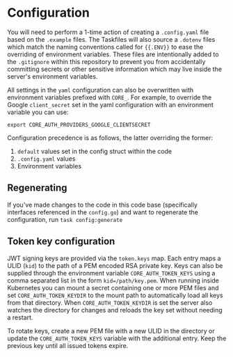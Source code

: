 # Configuration

You will need to perform a 1-time action of creating a `.config.yaml` file based on the `.example` files.
The Taskfiles will also source a `.dotenv` files which match the naming conventions called for `{{.ENV}}` to ease the overriding of environment variables. These files are intentionally added to the `.gitignore` within this repository to prevent you from accidentally committing secrets or other sensitive information which may live inside the server's environment variables.

All settings in the `yaml` configuration can also be overwritten with environment variables prefixed with `CORE_`. For example, to override the Google `client_secret` set in the yaml configuration with an environment variable you can use:

```
export CORE_AUTH_PROVIDERS_GOOGLE_CLIENTSECRET
```

Configuration precedence is as follows, the latter overriding the former:

1. `default` values set in the config struct within the code
1. `.config.yaml` values
1. Environment variables

## Regenerating

If you've made changes to the code in this code base (specifically interfaces referenced in the `config.go`) and want to regenerate the configuration, run `task config:generate`

## Token key configuration

JWT signing keys are provided via the `token.keys` map. Each entry maps a ULID
(`kid`) to the path of a PEM encoded RSA private key. Keys can also be supplied
through the environment variable `CORE_AUTH_TOKEN_KEYS` using a comma separated
list in the form `kid=/path/key.pem`. When running inside Kubernetes you can
mount a secret containing one or more PEM files and set
`CORE_AUTH_TOKEN_KEYDIR` to the mount path to automatically load all keys from
that directory. When `CORE_AUTH_TOKEN_KEYDIR` is set the server also watches the
directory for changes and reloads the key set without needing a restart.

To rotate keys, create a new PEM file with a new ULID in the directory or update
the `CORE_AUTH_TOKEN_KEYS` variable with the additional entry. Keep the previous
key until all issued tokens expire.
